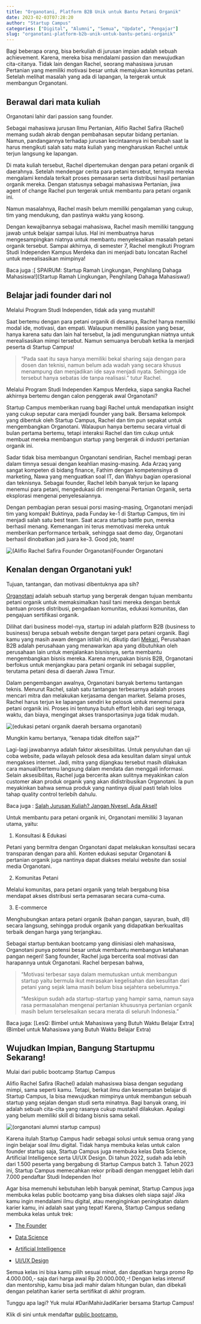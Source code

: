 ```yaml
---
title: "Organotani, Platform B2B Unik untuk Bantu Petani Organik"
date: 2023-02-03T07:28:20
author: "Startup Campus"
categories: ["Digital", "Alumni", "Semua", "Update", "Pengajar"]
slug: "organotani-platform-b2b-unik-untuk-bantu-petani-organik"
---
```


Bagi beberapa orang, bisa berkuliah di jurusan impian adalah sebuah achievement. Karena, mereka bisa mendalami passion dan mewujudkan cita-citanya. Tidak lain dengan Rachel, seorang mahasiswa jurusan Pertanian yang memiliki motivasi besar untuk memajukan komunitas petani. Setelah melihat masalah yang ada di lapangan, Ia tergerak untuk membangun Organotani.

## Berawal dari mata kuliah

Organotani lahir dari passion sang founder.

Sebagai mahasiswa jurusan Ilmu Pertanian, Alifio Rachel Safira (Rachel) memang sudah akrab dengan pembahasan seputar bidang pertanian. Namun, pandangannya terhadap jurusan kecintaannya ini berubah saat Ia harus mengikuti salah satu mata kuliah yang mengharuskan Rachel untuk terjun langsung ke lapangan.

Di mata kuliah tersebut, Rachel dipertemukan dengan para petani organik di daerahnya. Setelah mendengar cerita para petani tersebut, ternyata mereka mengalami kendala terkait proses pemasaran serta distribusi hasil pertanian organik mereka. Dengan statusnya sebagai mahasiswa Pertanian, jiwa agent of change Rachel pun tergerak untuk membantu para petani organik ini.

Namun masalahnya, Rachel masih belum memiliki pengalaman yang cukup, tim yang mendukung, dan pastinya waktu yang kosong.

Dengan kewajibannya sebagai mahasiswa, Rachel masih memiliki tanggung jawab untuk belajar sampai lulus. Hal ini membuatnya harus mengesampingkan niatnya untuk membantu menyelesaikan masalah petani organik tersebut. Sampai akhirnya, di semester 7, Rachel mengikuti Program Studi Independen Kampus Merdeka dan ini menjadi batu loncatan Rachel untuk merealisasikan mimpinya!

Baca juga :[ SPAIRUM: Startup Ramah Lingkungan, Penghilang Dahaga Mahasiswa!](Startup Ramah Lingkungan, Penghilang Dahaga Mahasiswa!)

## Belajar jadi founder dari nol

Melalui Program Studi Independen, tidak ada yang mustahil!

Saat bertemu dengan para petani organik di desanya, Rachel hanya memiliki modal ide, motivasi, dan empati. Walaupun memiliki passion yang besar, hanya karena satu dan lain hal tersebut, Ia jadi mengurungkan niatnya untuk merealisasikan mimpi tersebut. Namun semuanya berubah ketika Ia menjadi peserta di Startup Campus!

> “Pada saat itu saya hanya memiliki bekal sharing saja dengan para dosen dan teknisi, namun belum ada wadah yang secara khusus menampung dan menjadikan ide saya menjadi nyata. Sehingga ide tersebut hanya sebatas ide tanpa realisasi.” tutur Rachel.

Melalui Program Studi Independen Kampus Merdeka, siapa sangka Rachel akhirnya bertemu dengan calon penggerak awal Organotani?

Startup Campus memberikan ruang bagi Rachel untuk mendapatkan insight yang cukup seputar cara menjadi founder yang baik. Bersama kelompok yang dibentuk oleh Startup Campus, Rachel dan tim pun sepakat untuk mengembangkan Organotani. Walaupun hanya bertemu secara virtual di bulan pertama bertemu, tetapi interaksi Rachel dan tim cukup untuk membuat mereka membangun startup yang bergerak di industri pertanian organik ini.

Sadar tidak bisa membangun Organotani sendirian, Rachel membagi peran dalam timnya sesuai dengan keahlian masing-masing. Ada Arzaq yang sangat kompeten di bidang finance, Fathim dengan kompetensinya di marketing, Nawa yang menguatkan soal IT, dan Wahyu bagian operasional dan teknisnya. Sebagai founder, Rachel lebih banyak terjun ke lapang menemui para petani, mengedukasi diri mengenai Pertanian Organik, serta eksplorasi mengenai penyelesaiannya.

Dengan pembagian peran sesuai porsi masing-masing, Organotani menjadi tim yang kompak! Buktinya, pada Funday ke-1 di Startup Campus, tim ini menjadi salah satu best team. Saat acara startup battle pun, mereka berhasil menang. Kemenangan ini terus memotivasi mereka untuk memberikan performance terbaik, sehingga saat demo day, Organotani berhasil dinobatkan jadi juara ke-3. Good job, team!

![(Alifio Rachel Safira Founder Organotani)](/uploads/2023/02/Alifio-Rachel-Safira-Peserta-founder-1024x1024.jpg)Founder Organotani

## Kenalan dengan Organotani yuk!

Tujuan, tantangan, dan motivasi dibentuknya apa sih?

[Organotani](https://www.instagram.com/organotani/) adalah sebuah startup yang bergerak dengan tujuan membantu petani organik untuk memaksimalkan hasil tani mereka dengan bentuk bantuan proses distribusi, pengadaan komunitas, edukasi komunitas, dan pengajuan sertifikasi organik.

Dilihat dari business model-nya, startup ini adalah platform B2B (business to business) berupa sebuah website dengan target para petani organik. Bagi kamu yang masih awam dengan istilah ini, dikutip dari [Mekari](https://mekari.com/blog/apa-itu-b2b/), Perusahaan B2B adalah perusahaan yang menawarkan apa yang dibutuhkan oleh perusahaan lain untuk menjalankan bisnisnya, serta membantu mengembangkan bisnis mereka. Karena merupakan bisnis B2B, Organotani berfokus untuk menjangkau para petani organik ini sebagai supplier, terutama petani desa di daerah Jawa Timur.

Dalam pengembangan awalnya, Organotani banyak bertemu tantangan teknis. Menurut Rachel, salah satu tantangan terbesarnya adalah proses mencari mitra dan melakukan kerjasama dengan market. Selama proses, Rachel harus terjun ke lapangan sendiri ke pelosok untuk menemui para petani organik ini. Proses ini tentunya butuh effort lebih dari segi tenaga, waktu, dan biaya, mengingat akses transportasinya juga tidak mudah.

![(edukasi petani organik daerah bersama organotani)](/uploads/2023/02/edukasi-petani-organik-daerah-bersama-organotani-1024x553.jpg)

Mungkin kamu bertanya, “kenapa tidak ditelfon saja?”

Lagi-lagi jawabannya adalah faktor aksesibilitas. Untuk penyuluhan dan uji coba website, pada wilayah pelosok desa ada kesulitan dalam sinyal untuk mengakses internet. Jadi, mitra yang dijangkau tersebut masih dilakukan cara manual/bertemu langsung dalam mendata dan menggali informasi. Selain aksesibilitas, Rachel juga bercerita akan sulitnya meyakinkan calon customer akan produk organik yang akan didistribusikan Organotani. Ia pun meyakinkan bahwa semua produk yang nantinya dijual pasti telah lolos tahap quality control terlebih dahulu.

Baca juga : [Salah Jurusan Kuliah? Jangan Nyesel, Ada Aksel!](https://startupcampus.id/blog/salah-jurusan-kuliah-jangan-nyesel-ada-aksel/)

Untuk membantu para petani organik ini, Organotani memiliki 3 layanan utama, yaitu:

1. Konsultasi & Edukasi

Petani yang bermitra dengan Organotani dapat melakukan konsultasi secara transparan dengan para ahli. Konten edukasi seputar Organotani & pertanian organik juga nantinya dapat diakses melalui website dan sosial media Organotani.

2. Komunitas Petani

Melalui komunitas, para petani organik yang telah bergabung bisa mendapat akses distribusi serta pemasaran secara cuma-cuma.

3. E-commerce

Menghubungkan antara petani organik (bahan pangan, sayuran, buah, dll) secara langsung, sehingga produk organik yang didapatkan berkualitas terbaik dengan harga yang terjangkau. 

Sebagai startup bentukan bootcamp yang diinisiasi oleh mahasiswa, Organotani punya potensi besar untuk membantu membangun ketahanan pangan negeri! Sang founder, Rachel juga bercerita soal motivasi dan harapannya untuk Organotani. Rachel berpesan bahwa,

> “Motivasi terbesar saya dalam memutuskan untuk membangun startup yaitu bermula ikut merasakan kegelisahan dan kesulitan dari petani yang sejak lama masih belum bisa sejahtera sebelumnya.”
> 
> “Meskipun sudah ada startup-startup yang hampir sama, namun saya rasa permasalahan mengenai pertanian khususnya pertanian organik masih belum terselesaikan secara merata di seluruh Indonesia.”

Baca juga: [LesQ: Bimbel untuk Mahasiswa yang Butuh Waktu Belajar Extra](Bimbel untuk Mahasiswa yang Butuh Waktu Belajar Extra)

## Wujudkan Impian, Bangung Startupmu Sekarang!

Mulai dari public bootcamp Startup Campus

Alifio Rachel Safira (Rachel) adalah mahasiswa biasa dengan segudang mimpi, sama seperti kamu. Tetapi, berkat ilmu dan kesempatan belajar di Startup Campus, Ia bisa mewujudkan mimpinya untuk membangun sebuah startup yang sejalan dengan studi serta minatnya. Bagi banyak orang, ini adalah sebuah cita-cita yang rasanya cukup mustahil dilakukan. Apalagi yang belum memiliki skill di bidang bisnis sama sekali.

![(organotani alumni startup campus)](/uploads/2023/02/organotani-alumni-startup-campus.jpg)

Karena itulah Startup Campus hadir sebagai solusi untuk semua orang yang ingin belajar soal ilmu digital. Tidak hanya membuka kelas untuk calon founder startup saja, Startup Campus juga membuka kelas Data Science, Artificial Intelligence serta UI/UX Design. Di tahun 2022, sudah ada lebih dari 1.500 peserta yang bergabung di Startup Campus batch 3. Tahun 2023 ini, Startup Campus memecahkan rekor pribadi dengan menggaet lebih dari 7.000 pendaftar Studi Independen lho!

Agar bisa memenuhi kebutuhan lebih banyak peminat, Startup Campus juga membuka kelas public bootcamp yang bisa diakses oleh siapa saja! Jika kamu ingin mendalami ilmu digital, atau menginginkan peningkatan dalam karier kamu, ini adalah saat yang tepat! Karena, Startup Campus sedang membuka kelas untuk trek:

- [The Founder](https://startupcampus.id/track/the-founder)

- [Data Science](https://startupcampus.id/track/data-science)

- [Artificial Intelligence](https://startupcampus.id/track/artificial-intelligence)

- [UI/UX Design](https://startupcampus.id/track/uiux-design)

Semua kelas ini bisa kamu pilih sesuai minat, dan dapatkan harga promo Rp 4.000.000,- saja dari harga awal Rp 20.000.000,-! Dengan kelas intensif dan mentorship, kamu bisa jadi mahir dalam hitungan bulan, dan dibekali dengan pelatihan karier serta sertifikat di akhir program. 

Tunggu apa lagi? Yuk mulai #DariMahirJadiKarier bersama Startup Campus!

Klik di sini untuk mendaftar [public bootcamp.](https://startupcampus.id/)
